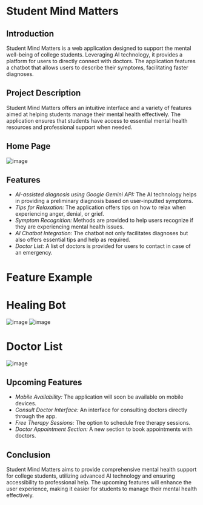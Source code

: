 # Student Mind Matters

## Introduction
Student Mind Matters is a web application designed to support the mental well-being of college students. Leveraging AI technology, it provides a platform for users to directly connect with doctors. The application features a chatbot that allows users to describe their symptoms, facilitating faster diagnoses.

## Project Description
Student Mind Matters offers an intuitive interface and a variety of features aimed at helping students manage their mental health effectively. The application ensures that students have access to essential mental health resources and professional support when needed.


## Home Page
![image](https://github.com/aindrelasaha/studentmindmatters/assets/126545390/2c88610a-f18a-4c55-8b7a-50ab66336a8f)


## Features
- *AI-assisted diagnosis using Google Gemini API:* The AI technology helps in providing a preliminary diagnosis based on user-inputted symptoms.
- *Tips for Relaxation:* The application offers tips on how to relax when experiencing anger, denial, or grief.
- *Symptom Recognition:* Methods are provided to help users recognize if they are experiencing mental health issues.
- *AI Chatbot Integration:* The chatbot not only facilitates diagnoses but also offers essential tips and help as required.
- *Doctor List:* A list of doctors is provided for users to contact in case of an emergency.


# Feature Example

# Healing Bot
![image](https://github.com/aindrelasaha/studentmindmatters/assets/126545390/e7487765-2640-4910-9402-6336f2ac005b)
![image](https://github.com/aindrelasaha/studentmindmatters/assets/126545390/fef59902-1cfe-4d55-97a9-2aedf2cb5dcd)


# Doctor List
![image](https://github.com/aindrelasaha/studentmindmatters/assets/126545390/7fc0fc6c-c2b1-43f6-afbb-ec02c9c1531a)


## Upcoming Features
- *Mobile Availability:* The application will soon be available on mobile devices.
- *Consult Doctor Interface:* An interface for consulting doctors directly through the app.
- *Free Therapy Sessions:* The option to schedule free therapy sessions.
- *Doctor Appointment Section:* A new section to book appointments with doctors.



## Conclusion
Student Mind Matters aims to provide comprehensive mental health support for college students, utilizing advanced AI technology and ensuring accessibility to professional help. The upcoming features will enhance the user experience, making it easier for students to manage their mental health effectively.
